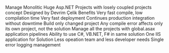 Manage Monolitic Huge Asp.NET Projects with losely coupled projects concept 
Designed by Devrim Çelik
Benefits
Very fast compile,  low compilation time
Very fast deployment
Continues production integration without downtime
Build only changed project 
Any compile error affects only its own project, not the solution
Manage all the projects with global.asax application pipelines
Ability to use C#, VB.NET, F# in same solution
One IIS application for Solution
Less opeation team and less developer needs
Single error logging management
